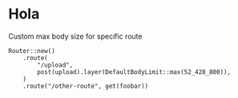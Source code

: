 # Hola

Custom max body size for specific route

```
Router::new()
    .route(
        "/upload",
        post(upload).layer(DefaultBodyLimit::max(52_428_800)),
    )
    .route("/other-route", get(foobar))
```